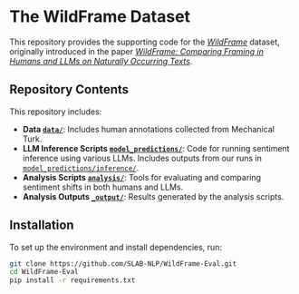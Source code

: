 # The WildFrame Dataset

This repository provides the supporting code for the [*WildFrame*](https://huggingface.co/datasets/gililior/WildFrame) dataset, originally introduced in the paper [*WildFrame: Comparing Framing in Humans and LLMs on Naturally Occurring Texts*](https://arxiv.org/abs/2502.17091).

## Repository Contents
This repository includes:

- **Data [`data/`](data)**: Includes human annotations collected from Mechanical Turk.
- **LLM Inference Scripts [`model_predictions/`](model_predictions)**: Code for running sentiment inference using various LLMs. Includes outputs from our runs in [`model_predictions/inference/`](model_predictions/inference).
- **Analysis Scripts [`analysis/`](analysis)**: Tools for evaluating and comparing sentiment shifts in both humans and LLMs.
- **Analysis Outputs [`_output/`](_output)**: Results generated by the analysis scripts.

## Installation
To set up the environment and install dependencies, run:
```bash
git clone https://github.com/SLAB-NLP/WildFrame-Eval.git
cd WildFrame-Eval
pip install -r requirements.txt
```
